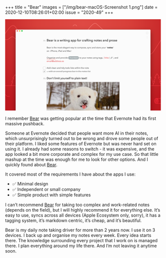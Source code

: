 +++
title       = "Bear"
images      = ["/img/bear-macOS-Screenshot 1.png"]
date        = 2020-12-10T08:26:01+02:00
issue       = "2020-49"
+++

![Bear Screenshot](/img/bear-macOS-Screenshot-1.png)

I remember [Bear](https://bear.app) was getting popular at the time that Evernote had its first massive pushback.

Someone at Evernote decided that people want more AI in their notes, which unsurprisingly turned out to be wrong and drove some people out of their platform. I liked some features of Evernote but was never hard set on using it. I already had some reasons to switch - it was expensive, and the app looked a bit more corporate and complex for my use case. So that little mashup at the time was enough for me to look for other options. And I quickly found about [Bear](https://bear.app).  

It covered most of the requirements I have about the apps I use:  
- ✅ Minimal design  
- ✅ Independent or small company  
- ✅ Simple product with simple features

I can’t recommend [Bear](https://bear.app) for taking too complex and work-related notes (depends on the field), but I will highly recommend it for everything else. It’s easy to use, syncs across all devices (Apple Ecosystem only, sorry), it has a tagging system, it’s markdown centric, it’s cheap, and it’s beautiful.

Bear is my daily note taking driver for more than 2 years now. I use it on 3 devices. I back up and organise my notes every week. Every idea starts there. The knowledge surrounding every project that I work on is managed there. I plan everything around my life there. And I’m not leaving it anytime soon.

